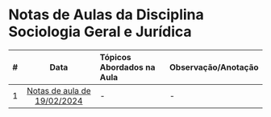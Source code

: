 # Notas de Aulas da Disciplina Sociologia Geral e Jurídica

|#|Data|Tópicos Abordados na Aula|Observação/Anotação|
|:---:|:---:|:---|:---|
|1|[Notas de aula de 19/02/2024](./notas-de-aula-2024-02-2024.md)|-|-|